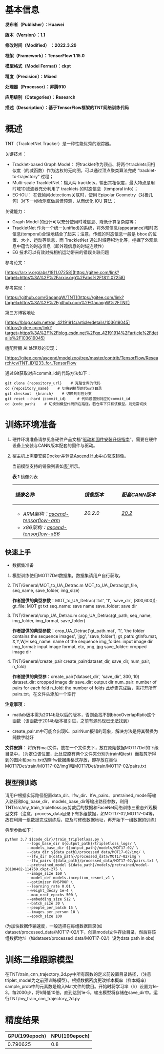 

# 基本信息

**发布者（Publisher）：Huawei**

**版本（Version）：1.1**

**修改时间（Modified） ：2022.3.29**

**框架（Framework）：TensorFlow 1.15.0**

**模型格式（Model Format）：ckpt**

**精度（Precision）：Mixed**

**处理器（Processor）：昇腾910**

**应用级别（Categories）：Research**

**描述（Description）：基于TensorFlow框架的TNT网络训练代码** 

# 概述

TNT（TrackletNet Tracker）是一种性能优秀的跟踪器。

关键技术：

- Tracklet-based Graph Model： 将tracklet作为顶点、将两个tracklets间相似度（的减函数）作为边权的无向图，可以通过顶点聚类算法完成 “tracklet-to-trajectory” 过程；
- Multi-scale TrackletNet：输入两 tracklets，输出其相似度，最大特点是用时域1D滤波器充分利用了 tracklets 的时态信息（temporal info）；
- EG-IOU： 在做帧间detections关联时，使用 Epipolar Geometry（对极几何）对下一帧检测框做最佳预测，从而优化 IOU 算法；

关键能力：

- Graph Model 的设计可以充分使用时域信息、降低计算复杂度等；
- TrackletNet 作为一个统一(unified)的系统，将外观信息(appearance)和时态信息(temporal)合理地结合了起来；注意，传统的时态信息一般是 bbox 的位置、大小、运动等信息，而 TrackletNet 通过时域卷积池化等，挖掘了外观信息中蕴含的时态信息（即外观信息的时域连续性）
- EG 技术可以有效对抗相机运动带来的错误关联问题

参考论文：

[https://arxiv.org/abs/1811.07258](https://gitee.com/link?target=https%3A%2F%2Farxiv.org%2Fabs%2F1811.07258)

参考实现：

 [https://github.com/GaoangW/TNT](https://gitee.com/link?target=https%3A%2F%2Fgithub.com%2FGaoangW%2FTNT)

第三方博客地址

[https://blog.csdn.net/qq_42191914/article/details/103619045](https://gitee.com/link?target=https%3A%2F%2Fblog.csdn.net%2Fqq_42191914%2Farticle%2Fdetails%2F103619045)

适配昇腾 AI 处理器的实现：

[https://gitee.com/ascend/modelzoo/tree/master/contrib/TensorFlow/Research/cv/TNT_ID1233_for_TensorFlow

通过Git获取对应commit\_id的代码方法如下：

```
git clone {repository_url}    # 克隆仓库的代码
cd {repository_name}    # 切换到模型的代码仓目录
git checkout  {branch}    # 切换到对应分支
git reset --hard ｛commit_id｝     # 代码设置到对应的commit_id
cd ｛code_path｝    # 切换到模型代码所在路径，若仓库下只有该模型，则无需切换
```

# 训练环境准备

1. 硬件环境准备请参见各硬件产品文档"[驱动和固件安装升级指南]( https://support.huawei.com/enterprise/zh/category/ai-computing-platform-pid-1557196528909)"。需要在硬件设备上安装与CANN版本配套的固件与驱动。

2. 宿主机上需要安装Docker并登录[Ascend Hub中心](https://ascendhub.huawei.com/#/detail?name=ascend-tensorflow-arm)获取镜像。

   当前模型支持的镜像列表如[表1](#zh-cn_topic_0000001074498056_table1519011227314)所示。

   **表 1** 镜像列表

   <a name="zh-cn_topic_0000001074498056_table1519011227314"></a>

   <table><thead align="left"><tr id="zh-cn_topic_0000001074498056_row0190152218319"><th class="cellrowborder" valign="top" width="47.32%" id="mcps1.2.4.1.1"><p id="zh-cn_topic_0000001074498056_p1419132211315"><a name="zh-cn_topic_0000001074498056_p1419132211315"></a><a name="zh-cn_topic_0000001074498056_p1419132211315"></a><em id="i1522884921219"><a name="i1522884921219"></a><a name="i1522884921219"></a>镜像名称</em></p>
   </th>
   <th class="cellrowborder" valign="top" width="25.52%" id="mcps1.2.4.1.2"><p id="zh-cn_topic_0000001074498056_p75071327115313"><a name="zh-cn_topic_0000001074498056_p75071327115313"></a><a name="zh-cn_topic_0000001074498056_p75071327115313"></a><em id="i1522994919122"><a name="i1522994919122"></a><a name="i1522994919122"></a>镜像版本</em></p>
   </th>
   <th class="cellrowborder" valign="top" width="27.16%" id="mcps1.2.4.1.3"><p id="zh-cn_topic_0000001074498056_p1024411406234"><a name="zh-cn_topic_0000001074498056_p1024411406234"></a><a name="zh-cn_topic_0000001074498056_p1024411406234"></a><em id="i723012493123"><a name="i723012493123"></a><a name="i723012493123"></a>配套CANN版本</em></p>
   </th>
   </tr>
   </thead>
   <tbody><tr id="zh-cn_topic_0000001074498056_row71915221134"><td class="cellrowborder" valign="top" width="47.32%" headers="mcps1.2.4.1.1 "><a name="zh-cn_topic_0000001074498056_ul81691515131910"></a><a name="zh-cn_topic_0000001074498056_ul81691515131910"></a><ul id="zh-cn_topic_0000001074498056_ul81691515131910"><li><em id="i82326495129"><a name="i82326495129"></a><a name="i82326495129"></a>ARM架构：<a href="https://ascend.huawei.com/ascendhub/#/detail?name=ascend-tensorflow-arm" target="_blank" rel="noopener noreferrer">ascend-tensorflow-arm</a></em></li><li><em id="i18233184918125"><a name="i18233184918125"></a><a name="i18233184918125"></a>x86架构：<a href="https://ascend.huawei.com/ascendhub/#/detail?name=ascend-tensorflow-x86" target="_blank" rel="noopener noreferrer">ascend-tensorflow-x86</a></em></li></ul>
   </td>
   <td class="cellrowborder" valign="top" width="25.52%" headers="mcps1.2.4.1.2 "><p id="zh-cn_topic_0000001074498056_p1450714271532"><a name="zh-cn_topic_0000001074498056_p1450714271532"></a><a name="zh-cn_topic_0000001074498056_p1450714271532"></a><em id="i72359495125"><a name="i72359495125"></a><a name="i72359495125"></a>20.2.0</em></p>
   </td>
   <td class="cellrowborder" valign="top" width="27.16%" headers="mcps1.2.4.1.3 "><p id="zh-cn_topic_0000001074498056_p18244640152312"><a name="zh-cn_topic_0000001074498056_p18244640152312"></a><a name="zh-cn_topic_0000001074498056_p18244640152312"></a><em id="i162363492129"><a name="i162363492129"></a><a name="i162363492129"></a><a href="https://support.huawei.com/enterprise/zh/ascend-computing/cann-pid-251168373/software" target="_blank" rel="noopener noreferrer">20.2</a></em></p>
   </td>
   </tr>
   </tbody>
   </table>

## 快速上手

- 数据集准备

1. 模型训练使用MOT17Det数据集，数据集请用户自行获取。

2. TNT/General/MOT_to_UA_Detrac.m
   MOT_to_UA_Detrac(gt_file, seq_name, save_folder, img_size)
   
   **作者提供的典型参数**：MOT_to_UA_Detrac('.txt', '1', 'save_dir', [800,600]);
   gt_file: MOT gt txt
   seq_name: save name
   save_folder: save dir
   
3. TNT/General/crop_UA_Detrac.m
   crop_UA_Detrac(gt_path, seq_name, img_folder, img_format, save_folder)
   
   **作者提供的典型参数**：crop_UA_Detrac('gt_path.mat', '1', 'the folder contains the sequence images', 'jpg', 'save_folder');
   gt_path: gtInfo.mat, X,Y,W,H
   seq_name: name of the sequence
   img_folder: input image dir
   img_format: input image format, etc, png, jpg
   save_folder: cropped image dir
   
4. TNT/General/create_pair
   create_pair(dataset_dir, save_dir, num_pair, n_fold)
   
   **作者提供的典型参**：create_pair('dataset_dir', 'save_dir', 300, 10)
   dataset_dir: cropped image dir
   save_dir: output dir
   num_pair: number of pairs for each fold
   n_fold: the number of folds
   此步骤完成后，需打开所有pairs.txt，在文件头添加一个空行

**注意事项**：
* matlab版本需为2014b及以后的版本，否则会找不到bboxOverlapRatio这个函数（该函数于2014b版本被引进，之前有源码现已无法找到）

* create_pair.m中可能会出现K、pairNum报错的现象，解决方法是将其替换为纯数字就好

**文件安排**：
	将所有mat文件，放在一个文件夹下，放在原始数据MOT17Det的下级目录中，（为定位该位置，此处应原有两个文件夹分别为train和test）而裁剪所得到的图片和pairs.txt仿照lfw数据集格式存放，即存放在类似MOT17Det/train/MOT17-02/img1和MOT17Det/train/MOT17-02/pairs.txt

## 模型预训练

请用户根据实际路径配置data_dir、lfw_dir、lfw_pairs、pretrained_model等输入路径和log_base_dir、models_base_dir等输出路径参数，利用TNT/src/my_train_tripletloss.py剪裁后的数据和FaceNet网络训练三重态外观模型文件（注意，process_data目录下有多组数据，如MOT17-02,MOT17-04等，故在利用一组数据完成训练后，应及时修改数据地址，再开始下一组数据的训练）

典型参数如下：

```
python 3.7 ${code_dir}/train_tripletloss.py \
          --logs_base_dir ${output_path}/tripletloss_logs/ \
          --models_base_dir ${output_path}/models/MOT17-02/ \
          --data_dir ${data_path}/processed_data/MOT17-02/img/ \
          --lfw_dir ${data_path}/processed_data/MOT17-02/img \
          --lfw_pairs ${data_path}/processed_data/MOT17-02/pairs.txt \
          --pretrained_model ${data_path}/models/pretrained/model-20180402-114759.ckpt-275 \
          --image_size 160 \
          --model_def models.inception_resnet_v1 \
          --optimizer RMSPROP \
          --learning_rate 0.01 \
          --weight_decay 1e-4 \
          --max_nrof_epochs 500 \
          --embedding_size 512 \
          --batch_size 30 \
          --people_per_batch 15 \
          --images_per_person 10 \
          --epoch_size 100
```

(为加快数据传输速度，一般选择在每组数据目录(如dataset/processed_data/MOT17-02/)下，创建model文件存放目录，然后将该组数据地址（如dataset/processed_data/MOT17-02/）设为data path in obs)

# 训练二维跟踪模型

​	在TNT/train_cnn_trajectory_2d.py中所有函数的定义前设置目录路径，（注意triplet_model为之前预训练模型）。根据数据密度更改样本概率（样本概率）sample_prob中的元素数是输入Mat文件的数目。开始时将学习率（lr）设置为1e-3。每2000步，将lr降低10倍，直到达到1e-5。输出模型将存储在save_dir中。运行TNT/my_train_cnn_trajectory_2d.py



# 精度结果

| GPU(199epoch) | NPU(199epoch) |
| ------------- | ------------- |
| 0.790625      | 0.8           |

